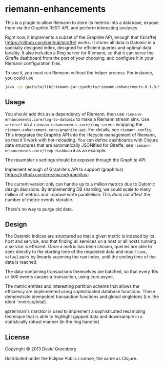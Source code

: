 # riemann-enhancements

This is a plugin to allow Riemann to store its metrics into a database, expose them via the Graphite REST API, and perform interesting analyses.

Right now, it implements a subset of the Graphite API, enough that (Giraffe)[https://github.com/kenhub/giraffe] works. It stores all data in Datomic in a specially designed index, designed for efficient queries and optimal data locality. It also includes a Ring server for Riemann, so that it can serve the Giraffe dashboard from the port of your choosing, and configure it in your Riemann configuration files.

To use it, you must run Riemann without the helper process. For instance, you could use

```bash
java -cp /path/to/lib/riemann.jar:/path/to/riemann-enhancements-0.1.0-SNAPSHOT-standalone.jar clojure.main -m riemann.bin /path/to/riemann.config
```

## Usage

You should add this as a dependency of Riemann, then use `riemann-enhancements.core/log-to-datomic` to make a Riemann stream sink. Use `service!` on a `riemann-enhancements.core/ring-server` wrapping the `riemann-enhancement.core/graphite-api`. For details, see `riemann.config`. This integrates the Graphite API into the lifecycle management of Riemann, so that it'll work with hot-reloading. You can define dashboards with Clojure data structures that are automatically JSONified for Giraffe; see `riemann-enhancements.core/temp-dashboard` as an example.

The resampler's settings should be exposed through the Graphite API.

Implement enough of Graphite's API to support (graphitus)[https://github.com/erezmazor/graphitus].

The current version only can handle up to a million metrics due to Datomic design decisions. By implementing DB sharding, we could scale to many million of metrics and improve write parallelism. This *does not* affect the number of metric events storable.

There's no way to purge old data.

## Design

The Datomic indices are structured so that a given metric is indexed by its host and service, and that finding all services on a host or all hosts running a service is efficient. Once a metric has been chosen, queries are able to seek directly to the starting time of the requested data and read `[time, value]` pairs by linearly scanning the raw index, until the ending time of the data is reached.

The data-containing transactions themselves are batched, so that every 10s or 500 events causes a transaction, using core.async.

The metric entities and interesting partition scheme that allows the efficiency are implemented using sophisticated database functions. These demonstrate idempotent transaction functions and global singletons (i.e. the ident `:metrics/total).

@ztellman's narrator is used to implement a sophisticated resampling technique that is able to highlight gapped data and downsample in a statistically robust manner (in the ring handler).

## License

Copyright © 2013 David Greenberg

Distributed under the Eclipse Public License, the same as Clojure.
